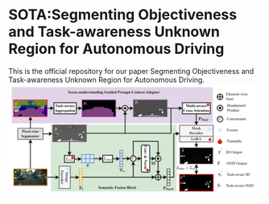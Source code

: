 # SOTA:Segmenting Objectiveness and Task-awareness Unknown Region for Autonomous Driving
This is the official repository for our paper Segmenting Objectiveness and Task-awareness Unknown Region for Autonomous Driving. 
![image](https://github.com/Orange-rightperson/SOTA/blob/main/imgs/img_5.png)

